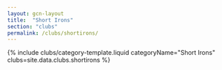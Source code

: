 ```yaml
---
layout: gcn-layout
title:  "Short Irons"
section: "clubs"
permalink: /clubs/shortirons/
---
```


{% include clubs/category-template.liquid categoryName="Short Irons" clubs=site.data.clubs.shortirons %}
